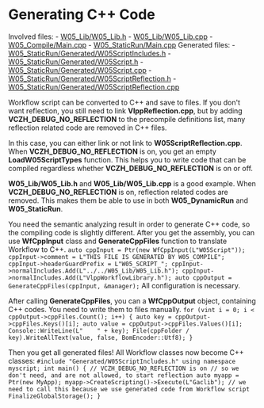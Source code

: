 # Generating C++ Code

Involved files: - [W05_Lib/W05_Lib.h](https://github.com/vczh-libraries/Release/blob/master/Tutorial/Console_Workflow/W05_Lib/W05_Lib.h) - [W05_Lib/W05_Lib.cpp](https://github.com/vczh-libraries/Release/blob/master/Tutorial/Console_Workflow/W05_Lib/W05_Lib.cpp) - [W05_Compile/Main.cpp](https://github.com/vczh-libraries/Release/blob/master/Tutorial/Console_Workflow/W05_Compile/Main.cpp) - [W05_StaticRun/Main.cpp](https://github.com/vczh-libraries/Release/blob/master/Tutorial/Console_Workflow/W05_StaticRun/Main.cpp) Generated files: - [W05_StaticRun/Generated/W05ScriptIncludes.h](https://github.com/vczh-libraries/Release/blob/master/Tutorial/Console_Workflow/W05_StaticRun/Generated/W05ScriptIncludes.h) - [W05_StaticRun/Generated/W05Script.h](https://github.com/vczh-libraries/Release/blob/master/Tutorial/Console_Workflow/W05_StaticRun/Generated/W05Script.h) - [W05_StaticRun/Generated/W05Script.cpp](https://github.com/vczh-libraries/Release/blob/master/Tutorial/Console_Workflow/W05_StaticRun/Generated/W05Script.cpp) - [W05_StaticRun/Generated/W05ScriptReflection.h](https://github.com/vczh-libraries/Release/blob/master/Tutorial/Console_Workflow/W05_StaticRun/Generated/W05ScriptReflection.h) - [W05_StaticRun/Generated/W05ScriptReflection.cpp](https://github.com/vczh-libraries/Release/blob/master/Tutorial/Console_Workflow/W05_StaticRun/Generated/W05ScriptReflection.cpp)

Workflow script can be converted to C++ and save to files. If you don't want reflection, you still need to link **VlppReflection.cpp**, but by adding **VCZH_DEBUG_NO_REFLECTION** to the precompile definitions list, many reflection related code are removed in C++ files.

In this case, you can either link or not link to **W05ScriptReflection.cpp**. When **VCZH_DEBUG_NO_REFLECTION** is on, you get an empty **LoadW05ScriptTypes** function. This helps you to write code that can be compiled regardless whether **VCZH_DEBUG_NO_REFLECTION** is on or off.

**W05_Lib/W05_Lib.h** and **W05_Lib/W05_Lib.cpp** is a good example. When **VCZH_DEBUG_NO_REFLECTION** is on, reflection related codes are removed. This makes them be able to use in both **W05_DynamicRun** and **W05_StaticRun**.

You need the semantic analyzing result in order to generate C++ code, so the compiling code is slightly different. After you get the assembly, you can use **WfCppInput** class and **GenerateCppFiles** function to translate Workflow to C++. ``` auto cppInput = Ptr(new WfCppInput(L"W05Script")); cppInput->comment = L"THIS FILE IS GENERATED BY W05_COMPILE"; cppInput->headerGuardPrefix = L"W05_SCRIPT_"; cppInput->normalIncludes.Add(L"../../W05_Lib/W05_Lib.h"); cppInput->normalIncludes.Add(L"VlppWorkflowLibrary.h"); auto cppOutput = GenerateCppFiles(cppInput, &manager); ``` All configuration is necessary.

After calling **GenerateCppFiles**, you can a **WfCppOutput** object, containing C++ codes. You need to write them to files manually. ``` for (vint i = 0; i < cppOutput->cppFiles.Count(); i++) { auto key = cppOutput->cppFiles.Keys()[i]; auto value = cppOutput->cppFiles.Values()[i]; Console::WriteLine(L"    " + key); File(cppFolder / key).WriteAllText(value, false, BomEncoder::Utf8); } ```

Then you get all generated files! All Workflow classes now become C++ classes: ``` #include "Generated/W05ScriptIncludes.h" using namespace myscript; int main() { // VCZH_DEBUG_NO_REFLECTION is on // so we don't need, and are not allowed, to start reflection auto myapp = Ptr(new MyApp); myapp->CreateScripting()->Execute(L"Gaclib"); // we need to call this because we use generated code from Workflow script FinalizeGlobalStorage(); } ```

